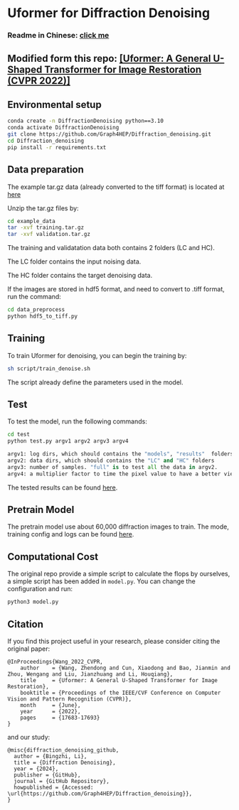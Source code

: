 # Uformer for Diffraction Denoising

### Readme in Chinese: [click me](README_CN.pdf)

## Modified form this repo: [[Uformer: A General U-Shaped Transformer for Image Restoration (CVPR 2022)]](https://github.com/ZhendongWang6/Uformer)

## Environmental setup
```bash
conda create -n DiffractionDenoising python==3.10
conda activate DiffractionDenoising
git clone https://github.com/Graph4HEP/Diffraction_denoising.git
cd Diffraction_denoising
pip install -r requirements.txt
```

## Data preparation 

The example tar.gz data (already converted to the tiff format) is located at [here](example_data/)

Unzip the tar.gz files by:
```bash
cd example_data
tar -xvf training.tar.gz
tar -xvf validation.tar.gz
```

The training and validatation data both contains 2 folders (LC and HC). 

The LC folder contains the input noising data.

The HC folder contains the target denoising data.

If the images are stored in hdf5 format, and need to convert to .tiff format, run the command:
```bash
cd data_preprocess
python hdf5_to_tiff.py
```

## Training
To train Uformer for denoising, you can begin the training by:

```sh
sh script/train_denoise.sh
```

The script already define the parameters used in the model.

## Test
To test the model, run the following commands:
```bash
cd test
python test.py argv1 argv2 argv3 argv4
```

```python
argv1: log dirs, which should contains the "models", "results"  folders and "config.json" file.
argv2: data dirs, which should contains the "LC" and "HC" folders
argv3: number of samples. "full" is to test all the data in argv2.
argv4: a multiplier factor to time the pixel value to have a better view. Suggestion value is 4.
```

The tested results can be found [here](test/test.ipynb).

## Pretrain Model

The pretrain model use about 60,000 diffraction images to train. The mode, training config and logs can be found [here](https://drive.google.com/file/d/1RYwrjvZk8Ky_JGnPM3gT1ekUgyb8QmX4/view?usp=drive_link).

## Computational Cost

The original repo provide a simple script to calculate the flops by ourselves, a simple script has been added in `model.py`. You can change the configuration and run:

```python
python3 model.py
```

## Citation
If you find this project useful in your research, please consider citing the original paper:

```
@InProceedings{Wang_2022_CVPR,
    author    = {Wang, Zhendong and Cun, Xiaodong and Bao, Jianmin and Zhou, Wengang and Liu, Jianzhuang and Li, Houqiang},
    title     = {Uformer: A General U-Shaped Transformer for Image Restoration},
    booktitle = {Proceedings of the IEEE/CVF Conference on Computer Vision and Pattern Recognition (CVPR)},
    month     = {June},
    year      = {2022},
    pages     = {17683-17693}
}
```

and our study:
```
@misc{diffraction_denoising_github,
  author = {Bingzhi, Li},
  title = {Diffraction Denoising},
  year = {2024},
  publisher = {GitHub},
  journal = {GitHub Repository},
  howpublished = {Accessed: \url{https://github.com/Graph4HEP/Diffraction_denoising}},
}
```
